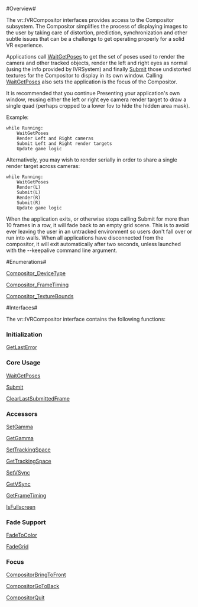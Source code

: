 #Overview#

The vr::IVRCompositor interfaces provides access to the Compositor subsystem.  The Compositor simplifies the process of displaying images to the user by taking care of distortion, prediction, synchronization and other subtle issues that can be a challenge to get operating properly for a solid VR experience.

Applications call [WaitGetPoses](https://github.com/ValveSoftware/openvr/wiki/IVRCompositor::WaitGetPoses) to get the set of poses used to render the camera and other tracked objects, render the left and right eyes as normal (using the info provided by IVRSystem) and finally [Submit](https://github.com/ValveSoftware/openvr/wiki/IVRCompositor::Submit) those undistorted textures for the Compositor to display in its own window. Calling [WaitGetPoses](https://github.com/ValveSoftware/openvr/wiki/IVRCompositor::WaitGetPoses) also sets the application is the focus of the Compositor.

It is recommended that you continue Presenting your application's own window, reusing either the left or right eye camera render target to draw a single quad (perhaps cropped to a lower fov to hide the hidden area mask).

Example:

    while Running:
        WaitGetPoses
        Render Left and Right cameras
        Submit Left and Right render targets
        Update game logic

Alternatively, you may wish to render serially in order to share a single render target across cameras:

    while Running:
        WaitGetPoses
        Render(L)
        Submit(L)
        Render(R)
        Submit(R)
        Update game logic

When the application exits, or otherwise stops calling Submit for more than 10 frames in a row, it will fade back to an empty grid scene.  This is to avoid ever leaving the user in an untracked environment so users don't fall over or run into walls.  When all applications have disconnected from the compositor, it will exit automatically after two seconds, unless launched with the --keepalive command line argument.

#Enumerations#

[Compositor_DeviceType](https://github.com/ValveSoftware/openvr/wiki/Compositor_DeviceType)

[Compositor_FrameTiming](https://github.com/ValveSoftware/openvr/wiki/Compositor_FrameTiming)

[Compositor_TextureBounds](https://github.com/ValveSoftware/openvr/wiki/Compositor_TextureBounds)

#Interfaces#

The vr::IVRCompositor interface contains the following functions:

### Initialization ##

[GetLastError](https://github.com/ValveSoftware/openvr/wiki/IVRCompositor::GetLastError)

### Core Usage ###

[WaitGetPoses](https://github.com/ValveSoftware/openvr/wiki/IVRCompositor::WaitGetPoses)

[Submit](https://github.com/ValveSoftware/openvr/wiki/IVRCompositor::Submit)

[ClearLastSubmittedFrame](https://github.com/ValveSoftware/openvr/wiki/IVRCompositor::ClearLastSubmittedFrame)

### Accessors ###

[SetGamma](https://github.com/ValveSoftware/openvr/wiki/IVRCompositor::SetGamma)

[GetGamma](https://github.com/ValveSoftware/openvr/wiki/IVRCompositor::GetGamma)

[SetTrackingSpace](https://github.com/ValveSoftware/openvr/wiki/IVRCompositor::SetTrackingSpace)

[GetTrackingSpace](https://github.com/ValveSoftware/openvr/wiki/IVRCompositor::GetTrackingSpace)

[SetVSync](https://github.com/ValveSoftware/openvr/wiki/IVRCompositor::SetVSync)

[GetVSync](https://github.com/ValveSoftware/openvr/wiki/IVRCompositor::GetVSync)

[GetFrameTiming](https://github.com/ValveSoftware/openvr/wiki/IVRCompositor::GetFrameTiming)

[IsFullscreen](https://github.com/ValveSoftware/openvr/wiki/IVRCompositor::IsFullscreen)

### Fade Support ###

[FadeToColor](https://github.com/ValveSoftware/openvr/wiki/IVRCompositor::FadeToColor)

[FadeGrid](https://github.com/ValveSoftware/openvr/wiki/IVRCompositor::FadeGrid)

### Focus ###

[CompositorBringToFront](https://github.com/ValveSoftware/openvr/wiki/IVRCompositor::CompositorBringToFront)

[CompositorGoToBack](https://github.com/ValveSoftware/openvr/wiki/IVRCompositor::CompositorGoToBack)

[CompositorQuit](https://github.com/ValveSoftware/openvr/wiki/IVRCompositor::CompositorQuit)

